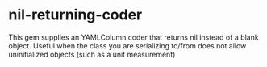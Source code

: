 nil-returning-coder
===================

This gem supplies an YAMLColumn coder that returns nil instead of a blank object.  Useful when the class you are serializing to/from does not allow uninitialized objects (such as a unit measurement)
